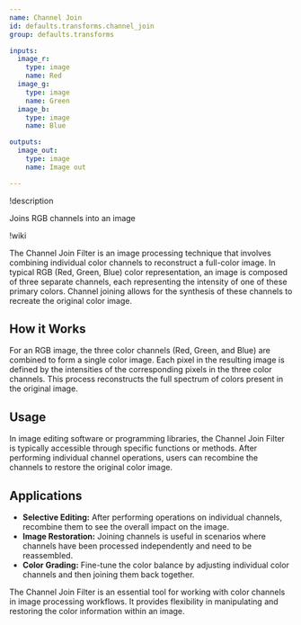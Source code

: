 ```yaml
---
name: Channel Join
id: defaults.transforms.channel_join
group: defaults.transforms

inputs:
  image_r:
    type: image
    name: Red
  image_g:
    type: image
    name: Green
  image_b:
    type: image
    name: Blue

outputs:
  image_out:
    type: image
    name: Image out

---
```


!description

Joins RGB channels into an image

!wiki

The Channel Join Filter is an image processing technique that involves combining individual color channels to reconstruct a full-color image. In typical RGB (Red, Green, Blue) color representation, an image is composed of three separate channels, each representing the intensity of one of these primary colors. Channel joining allows for the synthesis of these channels to recreate the original color image.

## How it Works

For an RGB image, the three color channels (Red, Green, and Blue) are combined to form a single color image. Each pixel in the resulting image is defined by the intensities of the corresponding pixels in the three color channels. This process reconstructs the full spectrum of colors present in the original image.

## Usage

In image editing software or programming libraries, the Channel Join Filter is typically accessible through specific functions or methods. After performing individual channel operations, users can recombine the channels to restore the original color image.

## Applications

- **Selective Editing:** After performing operations on individual channels, recombine them to see the overall impact on the image.
- **Image Restoration:** Joining channels is useful in scenarios where channels have been processed independently and need to be reassembled.
- **Color Grading:** Fine-tune the color balance by adjusting individual color channels and then joining them back together.

The Channel Join Filter is an essential tool for working with color channels in image processing workflows. It provides flexibility in manipulating and restoring the color information within an image.
